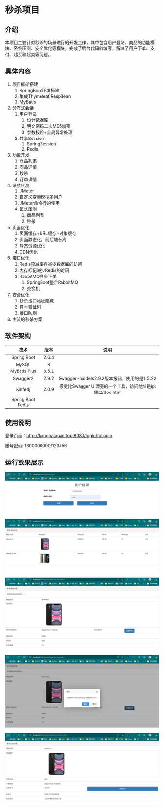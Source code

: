 # 秒杀项目

## 介绍

本项目主要针对秒杀的场景进行的开发工作，其中包含用户登陆、商品的功能模块、系统压测、安全优化等模块。完成了后台代码的编写，解决了用户下单、支付、超买和超卖等问题。

## 具体内容

1. 项目框架搭建
   1. SpringBoot环境搭建
   2. 集成Thymeleaf,RespBean
   3. MyBatis
2. 分布式会话
   1. 用户登录
      1. 设计数据库
      2. 明文密码二次MD5加密
      3. 参数校验+全局异常处理
   2. 共享Session
      1. SpringSession
      2. Redis
3. 功能开发
   1. 商品列表
   2. 商品详情
   3. 秒杀
   4. 订单详情
4. 系统压测
   1. JMeter
   2. 自定义变量模拟多用户
   3. JMeter命令行的使用
   4. 正式压测
      1. 商品列表
      2. 秒杀
5. 页面优化
   1. 页面缓存+URL缓存+对象缓存
   2. 页面静态化，前后端分离
   3. 静态资源优化
   4. CDN优化
6. 接口优化
   1. Redis预减库存减少数据库的访问
   2. 内存标记减少Redis的访问
   3. RabbitMQ异步下单
      1. SpringBoot整合RabbitMQ
      2. 交换机
7. 安全优化
   1. 秒杀接口地址隐藏
   2. 算术验证码
   3. 接口防刷
8. 主流的秒杀方案

## 软件架构

|                         技术                          | 版本  |                            说明                            |
| :---------------------------------------------------: | :---: | :--------------------------------------------------------: |
|                      Spring Boot                      | 2.6.4 |                                                            |
|                         MySQL                         |   8   |                                                            |
| MyBatis Plus | 3.5.1 |                                                            |
|                       Swagger2                        | 2.9.2 |        Swagger-models2.9.2版本报错，使用的是1.5.22         |
|         Kinfe4j          | 2.0.9 | 感觉比Swagger UI漂亮的一个工具，访问地址是ip:端口/doc.html |
|                   Spring Boot Redis                   |       |                                                            |



## 使用说明

登录页面：http://kanghaiquan.top:8080/login/toLogin

账号密码: 1300000000/123456



## 运行效果展示

![image-20220702170029295](README.assets/image-20220702170029295.png)



![image-20220702170014677](README.assets/image-20220702170014677.png)



![image-20220702165959435](README.assets/image-20220702165959435.png)



![image-20220702165925486](README.assets/image-20220702165925486.png)



![image-20220702165943125](README.assets/image-20220702165943125.png)

